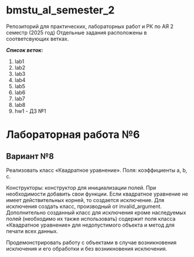 # bmstu_al_semester_2

Репозиторий для практических, лабораторных работ и РК по АЯ 2 семестр (2025 год)
Отдельные задания расположены в соответсвующих ветках.

***Список веток:***
1. lab1
2. lab2
3. lab3
4. lab4
5. lab5
6. lab6
7. lab7
8. lab8
9. hw1 - ДЗ №1


# Лабораторная работа №6

## Вариант №8

Реализовать класс «Квадратное уравнение». Поля: коэффициенты a, b, c. 

Конструкторы: конструктор для инициализации полей. 
При необходимости добавить свои функции. 
Если квадратное уравнение не имеет действительных корней, то создается исключение. Для исключения создать класс, производный от invalid_argument. Дополнительно созданный класс для исключения кроме наследуемых полей (необходимо их также использовать) содержит поля класса «Квадратное уравнение» для недопустимого объекта и метод для печати всех данных. 

Продемонстрировать работу с объектами в случае возникновения исключения и его обработки и без возникновения исключения.
